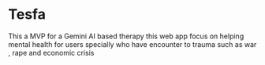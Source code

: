 # Tesfa
This a MVP for a Gemini AI based therapy this web app focus on helping mental health for users specially who have encounter to trauma such as war , rape and economic crisis
